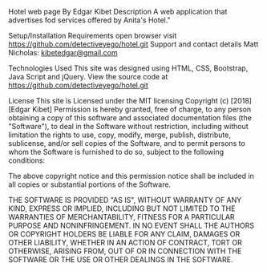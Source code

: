 Hotel web page
By Edgar Kibet
Description
A web application that advertises fod services offered by Anita's Hotel."

Setup/Installation Requirements
open browser
visit https://github.com/detectiveyego/hotel.git
Support and contact details
Matt Nicholas: kibetedgar@gmail.com

Technologies Used
This site was designed using HTML, CSS, Bootstrap, Java Script and jQuery. View the source code at https://github.com/detectiveyego/hotel.git

License
This site is Licensed under the MIT licensing
Copyright (c) [2018] [Edgar Kibet]
Permission is hereby granted, free of charge, to any person obtaining a copy
of this software and associated documentation files (the "Software"), to deal
in the Software without restriction, including without limitation the rights
to use, copy, modify, merge, publish, distribute, sublicense, and/or sell
copies of the Software, and to permit persons to whom the Software is
furnished to do so, subject to the following conditions:

The above copyright notice and this permission notice shall be included in all
copies or substantial portions of the Software.

THE SOFTWARE IS PROVIDED "AS IS", WITHOUT WARRANTY OF ANY KIND, EXPRESS OR
IMPLIED, INCLUDING BUT NOT LIMITED TO THE WARRANTIES OF MERCHANTABILITY,
FITNESS FOR A PARTICULAR PURPOSE AND NONINFRINGEMENT. IN NO EVENT SHALL THE
AUTHORS OR COPYRIGHT HOLDERS BE LIABLE FOR ANY CLAIM, DAMAGES OR OTHER
LIABILITY, WHETHER IN AN ACTION OF CONTRACT, TORT OR OTHERWISE, ARISING FROM,
OUT OF OR IN CONNECTION WITH THE SOFTWARE OR THE USE OR OTHER DEALINGS IN THE
SOFTWARE.
